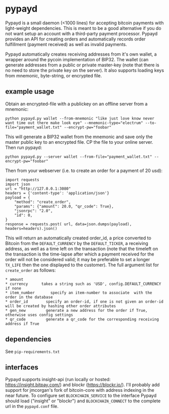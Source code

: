 pypayd
===============

Pypayd is a small daemon (<1000 lines) for accepting bitcoin payments with light-weight dependencies. This is meant to be a good alternative if you do not want setup an account with a third-party payment processor.
Pypayd provides an API for creating orders and automatically records order fulfillment (payment received) as well as invalid payments.

Pypayd automatically creates receiving addresses from it's own wallet, a wrapper around the pycoin implementation of BIP32. The wallet (can generate addresses from a public or private master-key (note that there is no need to store the private key on the server). It also supports loading keys from mnemonic, byte-string, or encrypted file. 

example usage
-----------------
Obtain an encrypted-file with a publickey on an offline server from a mnemonic:

```python pypayd.py wallet --from-mnemonic "like just love know never want time out there make look eye" --mnemonic-type="electrum" --to-file="payment_wallet.txt" --encrypt-pw="foobar" ```

This will generate a BIP32 wallet from the mnemonic and save only the master public key to an encrypted file. CP the file to your online server. Then run pypayd:

```python pypayd.py --server wallet --from-file="payment_wallet.txt" --encrypt-pw="foobar" ```

Then from your webserver (i.e. to create an order for a payment of 20 usd): 
```
import requests
import json
url = "http://127.0.0.1:3080"
headers = {'content-type': 'application/json'}
payload = {
    "method": "create_order",
    "params": {"amount": 20.0, "qr_code": True},
    "jsonrpc": "2.0",
    "id": 0,
}
response = requests.post( url, data=json.dumps(payload), headers=headers).json()
```

This will return an automatically created order_id, a price converted to Bitcoin from the ``DEFAULT_CURRENCY`` by the ``DEFAULT_TICKER``, a receiving address, as well as a time left on the transaction (note that the timeleft on the transaction is the time-lapse after which a payment received for the order will not be considered valid; it may be preferable to set a longer ``TX_LIFE`` then the one displayed to the customer). The full argument list for ``create_order`` as follows: 

    * amount     
    * currency      takes a string such as 'USD', config.DEFAULT_CURRENCY if none
    * item_number       specify an item-number to associate  with the order in the database
    * order_id        specify an order-id, if one is not given an order-id will be created by hashing other order attributes
    * gen_new         generate a new address for the order if True, otherwise uses config settings
    * qr_code         generate a qr_code for the corresponding receiving address if True

dependencies
----------------------
See ```pip-requirements.txt```

interfaces 
---------------------------
Pypayd supports insight-api (run locally or hosted: https://insight.bitpay.com/) and blockr (https://blockr.io/). I'll probably add support for jmcorgan's fork of bitcoin-core with address indexing in the near future. To configure set ```BLOCKCHAIN_SERVICE``` to the interface Pypayd should load ("insight" or "blockr") and ```BLOCKCHAIN_CONNECT``` to the complete url in the ```pypayd.conf``` file. 
